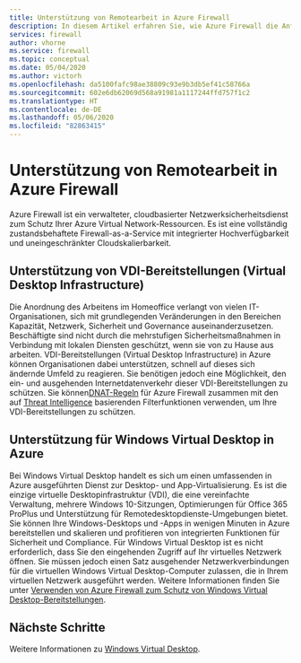 ```yaml
---
title: Unterstützung von Remotearbeit in Azure Firewall
description: In diesem Artikel erfahren Sie, wie Azure Firewall die Anforderungen Ihrer Remotemitarbeiter unterstützen kann.
services: firewall
author: vhorne
ms.service: firewall
ms.topic: conceptual
ms.date: 05/04/2020
ms.author: victorh
ms.openlocfilehash: da5100fafc98ae38809c93e9b3db5ef41c58766a
ms.sourcegitcommit: 602e6db62069d568a91981a1117244ffd757f1c2
ms.translationtype: HT
ms.contentlocale: de-DE
ms.lasthandoff: 05/06/2020
ms.locfileid: "82863415"
---
```

# <a name="azure-firewall-remote-work-support"></a>Unterstützung von Remotearbeit in Azure Firewall

Azure Firewall ist ein verwalteter, cloudbasierter Netzwerksicherheitsdienst zum Schutz Ihrer Azure Virtual Network-Ressourcen. Es ist eine vollständig zustandsbehaftete Firewall-as-a-Service mit integrierter Hochverfügbarkeit und uneingeschränkter Cloudskalierbarkeit.

## <a name="virtual-desktop-infrastructure-vdi-deployment-support"></a>Unterstützung von VDI-Bereitstellungen (Virtual Desktop Infrastructure)

Die Anordnung des Arbeitens im Homeoffice verlangt von vielen IT-Organisationen, sich mit grundlegenden Veränderungen in den Bereichen Kapazität, Netzwerk, Sicherheit und Governance auseinanderzusetzen. Beschäftigte sind nicht durch die mehrstufigen Sicherheitsmaßnahmen in Verbindung mit lokalen Diensten geschützt, wenn sie von zu Hause aus arbeiten. VDI-Bereitstellungen (Virtual Desktop Infrastructure) in Azure können Organisationen dabei unterstützen, schnell auf dieses sich ändernde Umfeld zu reagieren. Sie benötigen jedoch eine Möglichkeit, den ein- und ausgehenden Internetdatenverkehr dieser VDI-Bereitstellungen zu schützen. Sie können[DNAT-Regeln](rule-processing.md) für Azure Firewall zusammen mit den auf [Threat Intelligence](threat-intel.md) basierenden Filterfunktionen verwenden, um Ihre VDI-Bereitstellungen zu schützen.

## <a name="azure-windows-virtual-desktop-support"></a>Unterstützung für Windows Virtual Desktop in Azure

Bei Windows Virtual Desktop handelt es sich um einen umfassenden in Azure ausgeführten Dienst zur Desktop- und App-Virtualisierung. Es ist die einzige virtuelle Desktopinfrastruktur (VDI), die eine vereinfachte Verwaltung, mehrere Windows 10-Sitzungen, Optimierungen für Office 365 ProPlus und Unterstützung für Remotedesktopdienste-Umgebungen bietet. Sie können Ihre Windows-Desktops und -Apps in wenigen Minuten in Azure bereitstellen und skalieren und profitieren von integrierten Funktionen für Sicherheit und Compliance. Für Windows Virtual Desktop ist es nicht erforderlich, dass Sie den eingehenden Zugriff auf Ihr virtuelles Netzwerk öffnen. Sie müssen jedoch einen Satz ausgehender Netzwerkverbindungen für die virtuellen Windows Virtual Desktop-Computer zulassen, die in Ihrem virtuellen Netzwerk ausgeführt werden. Weitere Informationen finden Sie unter [Verwenden von Azure Firewall zum Schutz von Windows Virtual Desktop-Bereitstellungen](protect-windows-virtual-desktop.md).

## <a name="next-steps"></a>Nächste Schritte

Weitere Informationen zu [Windows Virtual Desktop](https://docs.microsoft.com/azure/virtual-desktop/).